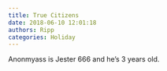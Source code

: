 ```yaml
---
title: True Citizens
date: 2018-06-10 12:01:18
authors: Ripp
categories: Holiday
---
```


 Anonmyass is Jester 666 and he’s 3 years old.